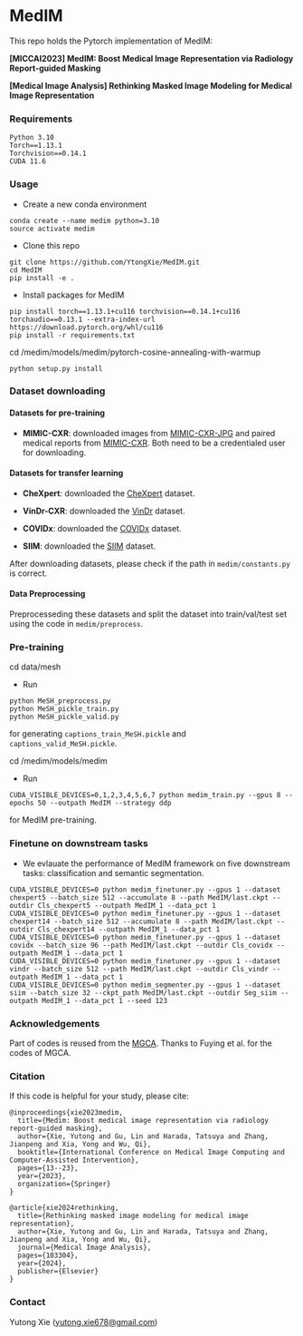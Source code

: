 # MedIM
This repo holds the Pytorch implementation of MedIM:<br />

**[MICCAI2023] MedIM: Boost Medical Image Representation via Radiology Report-guided Masking**

**[Medical Image Analysis] Rethinking Masked Image Modeling for Medical Image Representation**


### Requirements 
```
Python 3.10
Torch==1.13.1
Torchvision==0.14.1
CUDA 11.6
```
### Usage
* Create a new conda environment 
```
conda create --name medim python=3.10
source activate medim
```
* Clone this repo
```
git clone https://github.com/YtongXie/MedIM.git
cd MedIM
pip install -e .
```

* Install packages for MedIM
```
pip install torch==1.13.1+cu116 torchvision==0.14.1+cu116 torchaudio==0.13.1 --extra-index-url https://download.pytorch.org/whl/cu116
pip install -r requirements.txt
```

cd /medim/models/medim/pytorch-cosine-annealing-with-warmup
```
python setup.py install
```


### Dataset downloading

#### Datasets for pre-training
- **MIMIC-CXR**: downloaded images from [MIMIC-CXR-JPG](https://physionet.org/content/mimic-cxr-jpg/2.0.0/) and paired medical reports from [MIMIC-CXR](https://physionet.org/content/mimic-cxr/2.0.0/mimic-cxr-reports.zip). Both need to be a credentialed user for downloading.

#### Datasets for transfer learning
- **CheXpert**: downloaded the [CheXpert](https://stanfordmlgroup.github.io/competitions/chexpert/) dataset.

- **VinDr-CXR**: downloaded the [VinDr](https://vindr.ai/datasets/cxr) dataset. 

- **COVIDx**: downloaded the [COVIDx](https://www.kaggle.com/datasets/andyczhao/covidx-cxr2) dataset.

- **SIIM**: downloaded the [SIIM](https://www.kaggle.com/competitions/siim-acr-pneumothorax-segmentation/data) dataset.

After downloading datasets, please check if the path in `medim/constants.py` is correct.

#### Data Preprocessing
Preprocesseding these datasets and split the dataset into train/val/test set using the code in `medim/preprocess`.



### Pre-training

cd data/mesh
* Run
```
python MeSH_preprocess.py
python MeSH_pickle_train.py
python MeSH_pickle_valid.py

```
for generating `captions_train_MeSH.pickle` and `captions_valid_MeSH.pickle`.

cd /medim/models/medim
* Run
```
CUDA_VISIBLE_DEVICES=0,1,2,3,4,5,6,7 python medim_train.py --gpus 8 --epochs 50 --outpath MedIM --strategy ddp
```
for MedIM pre-training.



### Finetune on downstream tasks
* We evlauate the performance of MedIM framework on five downstream tasks: classification and semantic segmentation.
```
CUDA_VISIBLE_DEVICES=0 python medim_finetuner.py --gpus 1 --dataset chexpert5 --batch_size 512 --accumulate 8 --path MedIM/last.ckpt --outdir Cls_chexpert5 --outpath MedIM_1 --data_pct 1
CUDA_VISIBLE_DEVICES=0 python medim_finetuner.py --gpus 1 --dataset chexpert14 --batch_size 512 --accumulate 8 --path MedIM/last.ckpt --outdir Cls_chexpert14 --outpath MedIM_1 --data_pct 1
CUDA_VISIBLE_DEVICES=0 python medim_finetuner.py --gpus 1 --dataset covidx --batch_size 96 --path MedIM/last.ckpt --outdir Cls_covidx --outpath MedIM_1 --data_pct 1
CUDA_VISIBLE_DEVICES=0 python medim_finetuner.py --gpus 1 --dataset vindr --batch_size 512 --path MedIM/last.ckpt --outdir Cls_vindr --outpath MedIM_1 --data_pct 1
CUDA_VISIBLE_DEVICES=0 python medim_segmenter.py --gpus 1 --dataset siim --batch_size 32 --ckpt_path MedIM/last.ckpt --outdir Seg_siim --outpath MedIM_1 --data_pct 1 --seed 123
```


### Acknowledgements
Part of codes is reused from the [MGCA](https://github.com/HKU-MedAI/MGCA). Thanks to Fuying et al. for the codes of MGCA.

### Citation
If this code is helpful for your study, please cite:

```
@inproceedings{xie2023medim,
  title={Medim: Boost medical image representation via radiology report-guided masking},
  author={Xie, Yutong and Gu, Lin and Harada, Tatsuya and Zhang, Jianpeng and Xia, Yong and Wu, Qi},
  booktitle={International Conference on Medical Image Computing and Computer-Assisted Intervention},
  pages={13--23},
  year={2023},
  organization={Springer}
}

@article{xie2024rethinking,
  title={Rethinking masked image modeling for medical image representation},
  author={Xie, Yutong and Gu, Lin and Harada, Tatsuya and Zhang, Jianpeng and Xia, Yong and Wu, Qi},
  journal={Medical Image Analysis},
  pages={103304},
  year={2024},
  publisher={Elsevier}
}
```
### Contact
Yutong Xie (yutong.xie678@gmail.com)
